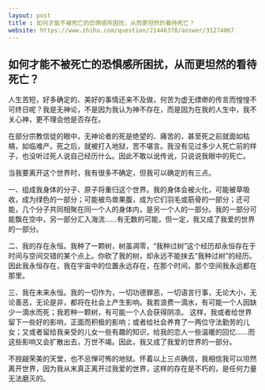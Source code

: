 ```yaml
---
layout: post
title : 如何才能不被死亡的恐惧感所困扰，从而更坦然的看待死亡？
website: https://www.zhihu.com/question/21446378/answer/31274067
---
```

## 如何才能不被死亡的恐惧感所困扰，从而更坦然的看待死亡？

人生苦短，好多确定的、美好的事情还来不及做，何苦为虚无缥缈的传言而惶惶不可终日呢？我是无神论，不是因为我认为神不存在，而是因为在我的人生中，我不关心神，更不理会他是否存在。

在部分宗教信徒的眼中，无神论者的死是绝望的、痛苦的，甚至死之前就面如枯槁，如临难产。死之后，就被打入地狱，苦不堪言。我没有见过多少人死亡前的样子，也没听过死人说自己经历什么。因此不敢以讹传讹，只说说我眼中的死亡。

当我要离开这个世界时，我有很多不确定，但我可以确定的有三点。

一、组成我身体的分子、原子将重归这个世界。我的身体会被火化，可能被草吸收，成为绿色的一部分；可能被鸟兽果腹，成为它们羽毛或筋骨的一部分；还可能，几个分子共同相聚在同一个人的身体内，是另一个人的一部分。我的一部分可能飘在空中，另一部分汇入海流……有无数的可能，但一定，我又成了我爱的世界的一部分。

二、我的存在永恒。我种了一颗树，树虽凋零，“我种过树”这个经历却永恒存在于时间与空间交错的某个点上。你砍了我的树，却永远不能抹去“我种过树”的经历。因此我永恒存在，我在宇宙中的位置永远存在，在那个时间，那个空间我永远都在那里。

三、我在未来永恒。我的一切作为，一切功德罪恶，一切语言行事，无论大小，无论善恶，无论是非，都将在社会上产生影响。我若浪费一滴水，有可能一个人因缺少一滴水而死；我若种一颗树，有可能一个人会获得阴凉。
这样，我或者给世界留下一些好的影响，正面而积极的影响；或者给社会养育了一两位守法勤劳的儿女；又或者留给我亲受的儿女一些有趣的知识，给我的恋人一些温暖的回忆……而这些影响又会扩散出去，万世不竭。因此，我又成了我爱的世界的一部分。

不觊觎荣美的天堂，也不忌惮可怖的地狱。怀着以上三点确信，我相信我可以坦然离开世界，因为我从末真正离开过我爱的世界，这样的存在是不朽的，是任何力量无法磨灭的。
